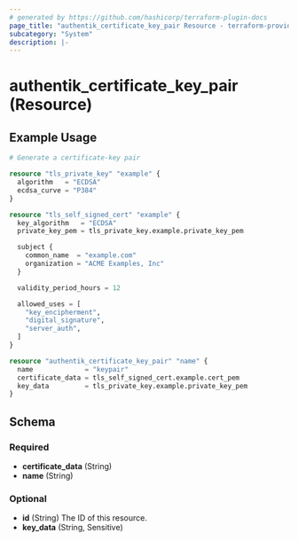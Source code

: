 ```yaml
---
# generated by https://github.com/hashicorp/terraform-plugin-docs
page_title: "authentik_certificate_key_pair Resource - terraform-provider-authentik"
subcategory: "System"
description: |-
---
```


# authentik_certificate_key_pair (Resource)

## Example Usage

```terraform
# Generate a certificate-key pair

resource "tls_private_key" "example" {
  algorithm   = "ECDSA"
  ecdsa_curve = "P384"
}

resource "tls_self_signed_cert" "example" {
  key_algorithm   = "ECDSA"
  private_key_pem = tls_private_key.example.private_key_pem

  subject {
    common_name  = "example.com"
    organization = "ACME Examples, Inc"
  }

  validity_period_hours = 12

  allowed_uses = [
    "key_encipherment",
    "digital_signature",
    "server_auth",
  ]
}

resource "authentik_certificate_key_pair" "name" {
  name             = "keypair"
  certificate_data = tls_self_signed_cert.example.cert_pem
  key_data         = tls_private_key.example.private_key_pem
}
```

<!-- schema generated by tfplugindocs -->
## Schema

### Required

- **certificate_data** (String)
- **name** (String)

### Optional

- **id** (String) The ID of this resource.
- **key_data** (String, Sensitive)

